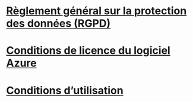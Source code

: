 
# [Règlement général sur la protection des données (RGPD)](gdpr.md)
# [Conditions de licence du logiciel Azure](/legal/information-protection/software-license-terms)
# [Conditions d’utilisation](/legal/termsofuse)

<!--## [Basque](software-license-terms-eu-es.md)-->
<!--## [Bulgare](software-license-terms-bg-bg.md)-->
<!--## [Catalan ](software-license-terms-ca-es.md)-->
<!--## [Chinois (simplifié)](software-license-terms-zh-tw.md)-->
<!--## [Chinois (traditionnel)](software-license-terms-zh-cn.md)-->
<!--## [Croate](software-license-terms-hr-hr.md)-->
<!--## [Tchèque](software-license-terms-cs-cz.md)-->
<!--## [Danois](software-license-terms-da-dk.md)-->
<!--## [Néerlandais](software-license-terms-nl-nl.md)-->
<!--## [Estonien](software-license-terms-et-ee.md)-->
<!--## [Finnois](software-license-terms-fi-fi.md)-->
<!--## [Français](software-license-terms-fr-fr.md)-->
<!--## [Galicien](software-license-terms-gl-es.md)-->
<!--## [Allemand](software-license-terms-de-de.md)-->
<!--## [Grec](software-license-terms-el-gr.md)-->
<!--## [Hindi](software-license-terms-hi-in.md)-->
<!--## [Hongrois](software-license-terms-hu-hu.md)-->
<!--## [Indonésien](software-license-terms-id-id.md)-->
<!--## [Italien](software-license-terms-it-it.md)-->
<!--## [Japonais](software-license-terms-ja-jp.md)-->
<!--## [Kazakh](software-license-terms-kk-kz.md)-->
<!--## [Coréen](software-license-terms-ko-kr.md)-->
<!--## [Letton](software-license-terms-lv-lv.md)-->
<!--## [Lithuanien](software-license-terms-lt-lt.md)-->
<!--## [Malais](software-license-terms-ms-my.md)-->
<!--## [Norvégien](software-license-terms-nb-no.md)-->
<!--## [Polonais](software-license-terms-pl-pl.md)-->
<!--## [Portugais (Brésil)](software-license-terms-pt-br.md)-->
<!--## [Portugais (Portugal)](software-license-terms-pt-pt.md)-->
<!--## [Roumain](software-license-terms-ro-ro.md)-->
<!--## [Russe](software-license-terms-ru-ru.md)-->
<!--## [Serbe (cyrillique)](software-license-terms-cy-sr-sp.md)-->
<!--## [Serbe (latin)](software-license-terms-lt-sr-sp.md)-->
<!--## [Slovaque](software-license-terms-sk-sk.md)-->
<!--## [Slovène](software-license-terms-sl-si.md)-->
<!--## [Espagnol](software-license-terms-es-es.md)-->
<!--## [Suédois](software-license-terms-sv-se.md)-->
<!--## [Thaï](software-license-terms-th-th.md)-->
<!--## [Turc](software-license-terms-tr-tr.md)-->
<!--## [Ukrainien](software-license-terms-uk-ua.md)-->
<!--## [Valencien](software-license-terms-val.md)-->
<!--## [Vietnamien](software-license-terms-vi-vn.md)-->
